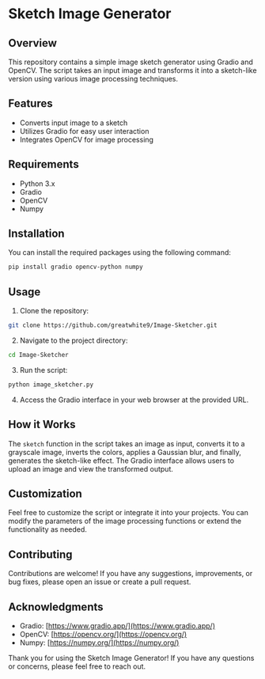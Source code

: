 # Sketch Image Generator

## Overview

This repository contains a simple image sketch generator using Gradio and OpenCV. The script takes an input image and transforms it into a sketch-like version using various image processing techniques.

## Features

- Converts input image to a sketch
- Utilizes Gradio for easy user interaction
- Integrates OpenCV for image processing

## Requirements

- Python 3.x
- Gradio
- OpenCV
- Numpy

## Installation

You can install the required packages using the following command:

```bash
pip install gradio opencv-python numpy
```

## Usage

1. Clone the repository:

```bash
git clone https://github.com/greatwhite9/Image-Sketcher.git
```

2. Navigate to the project directory:

```bash
cd Image-Sketcher
```

3. Run the script:

```bash
python image_sketcher.py
```

4. Access the Gradio interface in your web browser at the provided URL.

## How it Works

The `sketch` function in the script takes an image as input, converts it to a grayscale image, inverts the colors, applies a Gaussian blur, and finally, generates the sketch-like effect. The Gradio interface allows users to upload an image and view the transformed output.

## Customization

Feel free to customize the script or integrate it into your projects. You can modify the parameters of the image processing functions or extend the functionality as needed.

## Contributing

Contributions are welcome! If you have any suggestions, improvements, or bug fixes, please open an issue or create a pull request.

## Acknowledgments

- Gradio: [https://www.gradio.app/](https://www.gradio.app/)
- OpenCV: [https://opencv.org/](https://opencv.org/)
- Numpy: [https://numpy.org/](https://numpy.org/)

Thank you for using the Sketch Image Generator! If you have any questions or concerns, please feel free to reach out.

